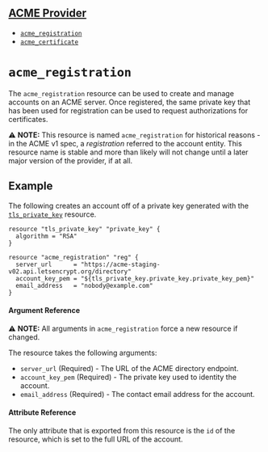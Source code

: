 ## [ACME Provider](README.md)

* [`acme_registration`](resource_acme_registration.md)
* [`acme_certificate`](resource_acme_certificate.md)

# `acme_registration`

The `acme_registration` resource can be used to create and manage accounts on an
ACME server. Once registered, the same private key that has been used for
registration can be used to request authorizations for certificates.

:warning: **NOTE:** This resource is named `acme_registration` for historical
reasons - in the ACME v1 spec, a _registration_ referred to the account entity.
This resource name is stable and more than likely will not change until a later
major version of the provider, if at all.

## Example

The following creates an account off of a private key generated with the
[`tls_private_key`][resource-tls-private-key] resource.

[resource-tls-private-key]: https://www.terraform.io/docs/providers/tls/r/private_key.html

```hcl
resource "tls_private_key" "private_key" {
  algorithm = "RSA"
}

resource "acme_registration" "reg" {
  server_url      = "https://acme-staging-v02.api.letsencrypt.org/directory"
  account_key_pem = "${tls_private_key.private_key.private_key_pem}"
  email_address   = "nobody@example.com"
}
```

#### Argument Reference

:warning: **NOTE:** All arguments in `acme_registration` force a new resource if
changed.

The resource takes the following arguments:

* `server_url` (Required) - The URL of the ACME directory endpoint.
* `account_key_pem` (Required) - The private key used to identity the account.
* `email_address` (Required) - The contact email address for the account.

#### Attribute Reference

The only attribute that is exported from this resource is the `id` of the
resource, which is set to the full URL of the account.
